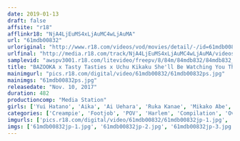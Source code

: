 ```yaml
---
date: 2019-01-13
draft: false
affsite: "r18"
afflinkr18: "NjA4LjEuMS4xLjAuMC4wLjAuMA"
url: "61mdb00832"
urloriginal: "http://www.r18.com/videos/vod/movies/detail/-/id=61mdb00832"
urlfinal: "http://media.r18.com/track/NjA4LjEuMS4xLjAuMC4wLjAuMA/videos/vod/movies/detail/-/id=61mdb00832"
samplevid: "awspv3001.r18.com/litevideo/freepv/8/84m/84mdb832/84mdb832_dmb_w.mp4"
title: "BAZOOKA x Tasty Tasties x Uchu Kikaku She'll Be Watching You The Whole Time In Hot POV Sex 100 Girls SUPER BEST"
mainimgurl: "pics.r18.com/digital/video/61mdb00832/61mdb00832ps.jpg"
mainimgs: "61mdb00832ps.jpg"
releasedate: "Nov. 10, 2017"
duration: 482
productioncomp: "Media Station"
girls: ['Yui Hatano', 'Aika', 'Ai Uehara', 'Ruka Kanae', 'Mikako Abe', 'Kurea Hasumi', 'Asahi Mizuno', 'Hikaru Konno', 'Yuria Mano', 'Kaho Shibuya']
categories: ['Creampie', 'Footjob', 'POV', 'Harlem', 'Compilation', 'Over 4 Hours', 'Hi-Def']
imgurls: ['pics.r18.com/digital/video/61mdb00832/61mdb00832jp-1.jpg', 'pics.r18.com/digital/video/61mdb00832/61mdb00832jp-2.jpg', 'pics.r18.com/digital/video/61mdb00832/61mdb00832jp-3.jpg', 'pics.r18.com/digital/video/61mdb00832/61mdb00832jp-4.jpg', 'pics.r18.com/digital/video/61mdb00832/61mdb00832jp-5.jpg', 'pics.r18.com/digital/video/61mdb00832/61mdb00832jp-6.jpg', 'pics.r18.com/digital/video/61mdb00832/61mdb00832jp-7.jpg', 'pics.r18.com/digital/video/61mdb00832/61mdb00832jp-8.jpg', 'pics.r18.com/digital/video/61mdb00832/61mdb00832jp-9.jpg', 'pics.r18.com/digital/video/61mdb00832/61mdb00832jp-10.jpg', 'pics.r18.com/digital/video/61mdb00832/61mdb00832jp-11.jpg', 'pics.r18.com/digital/video/61mdb00832/61mdb00832jp-12.jpg', 'pics.r18.com/digital/video/61mdb00832/61mdb00832jp-13.jpg', 'pics.r18.com/digital/video/61mdb00832/61mdb00832jp-14.jpg', 'pics.r18.com/digital/video/61mdb00832/61mdb00832jp-15.jpg', 'pics.r18.com/digital/video/61mdb00832/61mdb00832jp-16.jpg', 'pics.r18.com/digital/video/61mdb00832/61mdb00832jp-17.jpg', 'pics.r18.com/digital/video/61mdb00832/61mdb00832jp-18.jpg', 'pics.r18.com/digital/video/61mdb00832/61mdb00832jp-19.jpg', 'pics.r18.com/digital/video/61mdb00832/61mdb00832jp-20.jpg']
imgs: ['61mdb00832jp-1.jpg', '61mdb00832jp-2.jpg', '61mdb00832jp-3.jpg', '61mdb00832jp-4.jpg', '61mdb00832jp-5.jpg', '61mdb00832jp-6.jpg', '61mdb00832jp-7.jpg', '61mdb00832jp-8.jpg', '61mdb00832jp-9.jpg', '61mdb00832jp-10.jpg', '61mdb00832jp-11.jpg', '61mdb00832jp-12.jpg', '61mdb00832jp-13.jpg', '61mdb00832jp-14.jpg', '61mdb00832jp-15.jpg', '61mdb00832jp-16.jpg', '61mdb00832jp-17.jpg', '61mdb00832jp-18.jpg', '61mdb00832jp-19.jpg', '61mdb00832jp-20.jpg']
---
```

